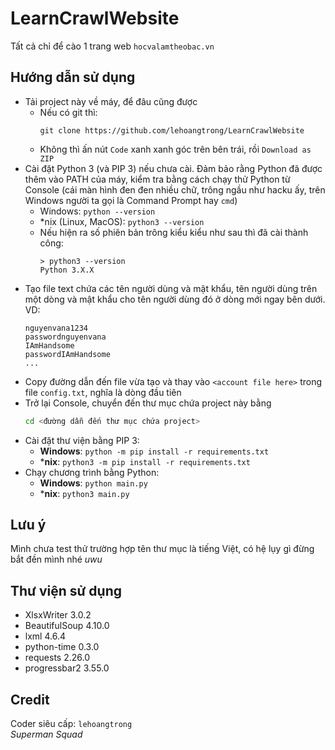 # LearnCrawlWebsite
Tất cả chỉ để cào 1 trang web `hocvalamtheobac.vn`
## Hướng dẫn sử dụng
- Tải project này về máy, để đâu cũng được
  - Nếu có git thì:
    ```
    git clone https://github.com/lehoangtrong/LearnCrawlWebsite
    ```
  - Không thì ấn nút `Code` xanh xanh góc trên bên trái, rồi `Download as ZIP`
- Cài đặt Python 3 (và PIP 3) nếu chưa cài. Đảm bảo rằng Python đã được thêm vào PATH của máy, kiểm tra bằng cách chạy thử Python từ Console (cái màn hình đen đen nhiều chữ, trông ngầu như hacku ấy, trên Windows người ta gọi là Command Prompt hay `cmd`)
  - Windows: `python --version`
  - *nix (Linux, MacOS): `python3 --version`
  - Nếu hiện ra số phiên bản trông kiểu kiểu như sau thì đã cài thành công:
    ```
    > python3 --version
    Python 3.X.X
    ```
- Tạo file text chứa các tên người dùng và mật khẩu, tên người dùng trên một dòng và mật khẩu cho tên người dùng đó ở dòng mới ngay bên dưới. VD:
  ```
  nguyenvana1234
  passwordnguyenvana
  IAmHandsome
  passwordIAmHandsome
  ...
  ```
- Copy đường dẫn đến file vừa tạo và thay vào `<account file here>` trong file `config.txt`, nghĩa là dòng đầu tiên
- Trở lại Console, chuyển đến thư mục chứa project này bằng
  ```bash
  cd <đường dẫn đến thư mục chứa project>
  ```
- Cài đặt thư viện bằng PIP 3:
  - **Windows**: `python -m pip install -r requirements.txt`
  - ***nix**: `python3 -m pip install -r requirements.txt`
- Chạy chương trình bằng Python:
  - **Windows**: `python main.py`
  - ***nix**: `python3 main.py`
## Lưu ý
Mình chưa test thử trường hợp tên thư mục là tiếng Việt, có hệ lụy gì đừng bắt đền mình nhé *uwu*
## Thư viện sử dụng
- XlsxWriter 3.0.2
- BeautifulSoup 4.10.0
- lxml 4.6.4
- python-time 0.3.0
- requests 2.26.0
- progressbar2 3.55.0

## Credit
Coder siêu cấp: `lehoangtrong`  
*Superman Squad*

